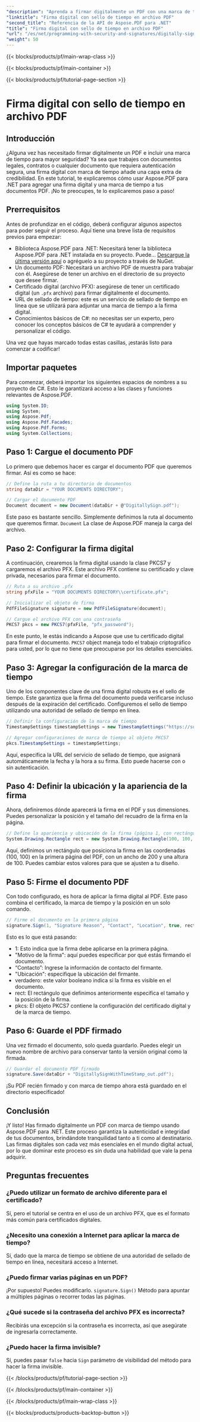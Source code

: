 ```yaml
---
"description": "Aprenda a firmar digitalmente un PDF con una marca de tiempo usando Aspose.PDF para .NET. Esta guía paso a paso cubre los prerrequisitos, la configuración del certificado, la marca de tiempo y más."
"linktitle": "Firma digital con sello de tiempo en archivo PDF"
"second_title": "Referencia de la API de Aspose.PDF para .NET"
"title": "Firma digital con sello de tiempo en archivo PDF"
"url": "/es/net/programming-with-security-and-signatures/digitally-sign-with-time-stamp/"
"weight": 50
---
```


{{< blocks/products/pf/main-wrap-class >}}

{{< blocks/products/pf/main-container >}}

{{< blocks/products/pf/tutorial-page-section >}}

# Firma digital con sello de tiempo en archivo PDF

## Introducción

¿Alguna vez has necesitado firmar digitalmente un PDF e incluir una marca de tiempo para mayor seguridad? Ya sea que trabajes con documentos legales, contratos o cualquier documento que requiera autenticación segura, una firma digital con marca de tiempo añade una capa extra de credibilidad. En este tutorial, te explicaremos cómo usar Aspose.PDF para .NET para agregar una firma digital y una marca de tiempo a tus documentos PDF. ¡No te preocupes, te lo explicaremos paso a paso!

## Prerrequisitos

Antes de profundizar en el código, deberá configurar algunos aspectos para poder seguir el proceso. Aquí tiene una breve lista de requisitos previos para empezar:

- Biblioteca Aspose.PDF para .NET: Necesitará tener la biblioteca Aspose.PDF para .NET instalada en su proyecto. Puede... [Descargue la última versión aquí](https://releases.aspose.com/pdf/net/) o agréguelo a su proyecto a través de NuGet.
- Un documento PDF: Necesitará un archivo PDF de muestra para trabajar con él. Asegúrese de tener un archivo en el directorio de su proyecto que desee firmar.
- Certificado digital (archivo PFX): asegúrese de tener un certificado digital (un `.pfx` archivo) para firmar digitalmente el documento.
- URL de sellado de tiempo: este es un servicio de sellado de tiempo en línea que se utilizará para adjuntar una marca de tiempo a la firma digital. 
- Conocimientos básicos de C#: no necesitas ser un experto, pero conocer los conceptos básicos de C# te ayudará a comprender y personalizar el código.

Una vez que hayas marcado todas estas casillas, ¡estarás listo para comenzar a codificar!

## Importar paquetes

Para comenzar, deberá importar los siguientes espacios de nombres a su proyecto de C#. Esto le garantizará acceso a las clases y funciones relevantes de Aspose.PDF.

```csharp
using System.IO;
using System;
using Aspose.Pdf;
using Aspose.Pdf.Facades;
using Aspose.Pdf.Forms;
using System.Collections;
```

## Paso 1: Cargue el documento PDF

Lo primero que debemos hacer es cargar el documento PDF que queremos firmar. Así es como se hace:

```csharp
// Define la ruta a tu directorio de documentos
string dataDir = "YOUR DOCUMENTS DIRECTORY";

// Cargar el documento PDF
Document document = new Document(dataDir + @"DigitallySign.pdf");
```

Este paso es bastante sencillo. Simplemente definimos la ruta al documento que queremos firmar. `Document` La clase de Aspose.PDF maneja la carga del archivo.

## Paso 2: Configurar la firma digital

A continuación, crearemos la firma digital usando la clase PKCS7 y cargaremos el archivo PFX. Este archivo PFX contiene su certificado y clave privada, necesarios para firmar el documento.

```csharp
// Ruta a su archivo .pfx
string pfxFile = "YOUR DOCUMENTS DIRECTORY\\certificate.pfx";

// Inicializar el objeto de firma
PdfFileSignature signature = new PdfFileSignature(document);

// Cargue el archivo PFX con una contraseña
PKCS7 pkcs = new PKCS7(pfxFile, "pfx_password");
```

En este punto, le estás indicando a Aspose que use tu certificado digital para firmar el documento. `PKCS7` object maneja todo el trabajo criptográfico para usted, por lo que no tiene que preocuparse por los detalles esenciales.

## Paso 3: Agregar la configuración de la marca de tiempo

Uno de los componentes clave de una firma digital robusta es el sello de tiempo. Este garantiza que la firma del documento pueda verificarse incluso después de la expiración del certificado. Configuremos el sello de tiempo utilizando una autoridad de sellado de tiempo en línea.

```csharp
// Definir la configuración de la marca de tiempo
TimestampSettings timestampSettings = new TimestampSettings("https://su_url_de_marca_de_tiempo", "usuario:contraseña");

// Agregar configuraciones de marca de tiempo al objeto PKCS7
pkcs.TimestampSettings = timestampSettings;
```

Aquí, especifica la URL del servicio de sellado de tiempo, que asignará automáticamente la fecha y la hora a su firma. Esto puede hacerse con o sin autenticación.

## Paso 4: Definir la ubicación y la apariencia de la firma

Ahora, definiremos dónde aparecerá la firma en el PDF y sus dimensiones. Puedes personalizar la posición y el tamaño del recuadro de la firma en la página.

```csharp
// Define la apariencia y ubicación de la firma (página 1, con rectángulo especificado)
System.Drawing.Rectangle rect = new System.Drawing.Rectangle(100, 100, 200, 100);
```

Aquí, definimos un rectángulo que posiciona la firma en las coordenadas (100, 100) en la primera página del PDF, con un ancho de 200 y una altura de 100. Puedes cambiar estos valores para que se ajusten a tu diseño.

## Paso 5: Firme el documento PDF

Con todo configurado, es hora de aplicar la firma digital al PDF. Este paso combina el certificado, la marca de tiempo y la posición en un solo comando.

```csharp
// Firme el documento en la primera página
signature.Sign(1, "Signature Reason", "Contact", "Location", true, rect, pkcs);
```

Esto es lo que está pasando:
- 1: Esto indica que la firma debe aplicarse en la primera página.
- "Motivo de la firma": aquí puedes especificar por qué estás firmando el documento.
- “Contacto”: Ingrese la información de contacto del firmante.
- "Ubicación": especifique la ubicación del firmante.
- verdadero: este valor booleano indica si la firma es visible en el documento.
- rect: El rectángulo que definimos anteriormente especifica el tamaño y la posición de la firma.
- pkcs: El objeto PKCS7 contiene la configuración del certificado digital y de la marca de tiempo.

## Paso 6: Guarde el PDF firmado

Una vez firmado el documento, solo queda guardarlo. Puedes elegir un nuevo nombre de archivo para conservar tanto la versión original como la firmada.

```csharp
// Guardar el documento PDF firmado
signature.Save(dataDir + "DigitallySignWithTimeStamp_out.pdf");
```

¡Su PDF recién firmado y con marca de tiempo ahora está guardado en el directorio especificado!

## Conclusión

¡Y listo! Has firmado digitalmente un PDF con marca de tiempo usando Aspose.PDF para .NET. Este proceso garantiza la autenticidad e integridad de tus documentos, brindándote tranquilidad tanto a ti como al destinatario. Las firmas digitales son cada vez más esenciales en el mundo digital actual, por lo que dominar este proceso es sin duda una habilidad que vale la pena adquirir.

## Preguntas frecuentes

### ¿Puedo utilizar un formato de archivo diferente para el certificado?  
Sí, pero el tutorial se centra en el uso de un archivo PFX, que es el formato más común para certificados digitales.

### ¿Necesito una conexión a Internet para aplicar la marca de tiempo?  
Sí, dado que la marca de tiempo se obtiene de una autoridad de sellado de tiempo en línea, necesitará acceso a Internet.

### ¿Puedo firmar varias páginas en un PDF?  
¡Por supuesto! Puedes modificarlo. `signature.Sign()` Método para apuntar a múltiples páginas o recorrer todas las páginas.

### ¿Qué sucede si la contraseña del archivo PFX es incorrecta?  
Recibirás una excepción si la contraseña es incorrecta, así que asegúrate de ingresarla correctamente.

### ¿Puedo hacer la firma invisible?  
Sí, puedes pasar `false` hacia `Sign` parámetro de visibilidad del método para hacer la firma invisible.

{{< /blocks/products/pf/tutorial-page-section >}}

{{< /blocks/products/pf/main-container >}}

{{< /blocks/products/pf/main-wrap-class >}}

{{< blocks/products/products-backtop-button >}}